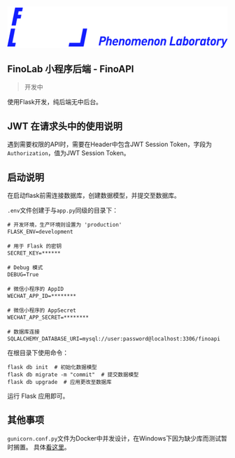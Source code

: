 ![FinoLab-Logo.png](./static/FinoLab-Logo.png)

## FinoLab 小程序后端 - FinoAPI

> 开发中

使用Flask开发，纯后端无中后台。

## JWT 在请求头中的使用说明

遇到需要权限的API时，需要在Header中包含JWT Session Token，字段为`Authorization`，值为JWT Session Token。

## 启动说明

在启动flask前需连接数据库，创建数据模型，并提交至数据库。

`.env`文件创建于与`app.py`同级的目录下：

```text
# 开发环境，生产环境则设置为 'production'
FLASK_ENV=development

# 用于 Flask 的密钥
SECRET_KEY=******

# Debug 模式
DEBUG=True

# 微信小程序的 AppID
WECHAT_APP_ID=********

# 微信小程序的 AppSecret
WECHAT_APP_SECRET=********

# 数据库连接
SQLALCHEMY_DATABASE_URI=mysql://user:password@localhost:3306/finoapi
```

在根目录下使用命令：
```shell
flask db init  # 初始化数据模型
flask db migrate -m "commit"  # 提交数据模型
flask db upgrade  # 应用更改至数据库
```

运行 Flask 应用即可。

## 其他事项

`gunicorn.conf.py`文件为Docker中并发设计，在Windows下因为缺少库而测试暂时搁置。
具体[看这里](https://zhuanlan.zhihu.com/p/78432719)。